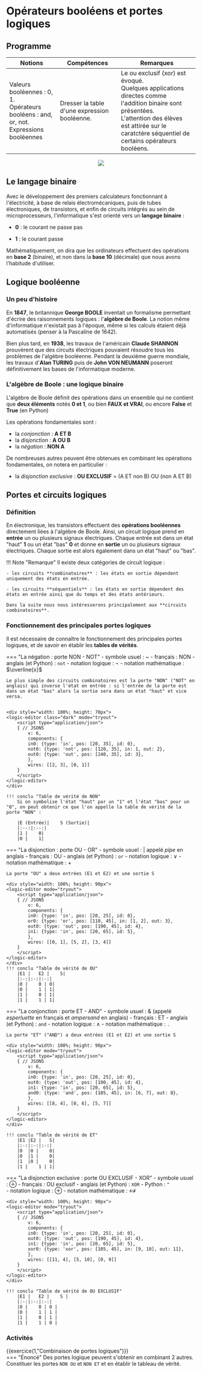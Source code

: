 # Opérateurs booléens et portes logiques

## Programme 

|Notions|Compétences|Remarques|
|--|--|--|
|Valeurs booléennes : 0, 1.<br> Opérateurs booléens : and, or, not.<br>Expressions booléennes| Dresser la table d'une expression booléenne.|Le ou exclusif (xor) est évoqué.<br>Quelques applications directes comme l'addition binaire sont présentées.<br>L'attention des élèves est attirée sur le caratctère séquentiel de certains opérateurs booléens. |

<center>
<img src="/assets/images/watergates.gif" speed="1" play></img>
</center>


## Le langage binaire

Avec le développement des premiers calculateurs fonctionnant à l'électricité, à base de relais électromécaniques, puis de tubes électroniques, de transistors, et enfin de circuits intégrés au sein de microprocesseurs, l'informatique s'est orienté vers un **langage binaire** : 

- **0** : le courant ne passe pas

- **1** : le courant passe

Mathématiquement, on dira que les ordinateurs effectuent des opérations en **base 2** (binaire), et non dans la **base 10** (décimale) que nous avons l'habitude d'utiliser.

## Logique booléenne

### Un peu d'histoire
En **1847**, le  britannique  **George BOOLE**  inventait un formalisme permettant d'écrire des raisonnements logiques : l'**algèbre de Boole**. La notion même d'informatique n'existait pas à l'époque, même si les calculs étaient déjà automatisés (penser à la Pascaline de 1642). 

Bien plus tard, en  **1938**, les travaux de l'américain **Claude  SHANNON** prouvèrent que des circuits électriques
pouvaient résoudre tous les  problèmes de l'algèbre booléenne.  Pendant la deuxième guerre mondiale, les travaux  d'**Alan TURING** puis de **John VON NEUMANN** poseront définitivement les bases de l'informatique moderne.

### L'algèbre de Boole : une logique binaire

L'algèbre de Boole définit des opérations dans un ensemble
qui ne contient que **deux éléments** notés **0 et 1**, ou bien **FAUX et VRAI**, ou encore **False** et **True** (en Python)

Les opérations fondamentales sont :

- la *conjonction* : **A ET B** 
- la *disjonction* : **A OU B** 
- la *négation* : **NON A**

De nombreuses autres peuvent être obtenues en combinant les opérations fondamentales, on notera en particulier :

- la *disjonction exclusive* : **OU EXCLUSIF** = (A ET non B) OU (non A ET B)


## Portes et circuits logiques

### Définition
En électronique, les transistors effectuent des **opérations booléennes** directement liées à l'algèbre de Boole. Ainsi, un circuit logique prend en **entrée** un ou plusieurs signaux électriques. Chaque entrée est dans un état "haut" **1** ou un état "bas" **0** et donne en **sortie** un ou plusieurs signaux électriques. Chaque sortie est alors également dans un état "haut" ou "bas". 

!!! Note "Remarque"
	Il existe deux catégories de circuit logique :

	- les circuits **combinatoires** : les états en sortie dépendent uniquement des états en entrée.

	- les circuits **séquentiels** : les états en sortie dépendent des états en entrée ainsi que du temps et des états antérieurs.

	Dans la suite nous nous intéresserons principalement aux **circuits combinatoires**.

### Fonctionnement des principales portes logiques

Il est nécessaire de connaître le fonctionnement des principales portes logiques, et de savoir en établir les **tables de vérités**.

=== "La négation : porte NON - NOT" 
	- symbole usuel : ~
	- français : NON
	- anglais (et Python) : `not`
	- notation logique :  $\neg$
	- notation mathématique :  $\overline{x}$
	
	Le plus simple des circuits combinatoires est la porte "NON" ("NOT" en anglais) qui inverse l'état en entrée : si l'entrée de la porte est dans un état "bas" alors la sortie sera dans un état "haut" et vice versa. 
 

	<div style="width: 100%; height: 70px">
	<logic-editor class="dark" mode="tryout">
		<script type="application/json">
		{ // JSON5
			v: 6,
			components: {
			in0: {type: 'in', pos: [20, 35], id: 0},
			not0: {type: 'not', pos: [120, 35], in: 1, out: 2},
			out0: {type: 'out', pos: [240, 35], id: 3},
			},
			wires: [[2, 3], [0, 1]]
		}
		</script>
	</logic-editor>
	</div>
	
	!!! conclu "Table de vérité de NON"
		Si on symbolise l'état "haut" par un "1" et l'état "bas" pour un "0", on peut obtenir ce que l'on appelle la table de vérité de la porte "NON" :

		|E (Entrée)| 	S (Sortie)|
		|:--:|:--:|
		|1 |	0|
		|0 |	1|

=== "La disjonction : porte OU - OR" 
	- symbole usuel : | appelé _pipe_ en anglais
	- français : OU
	- anglais (et Python) : `or`
	- notation logique : $\vee$
	- notation mathématique :  $+$

    La porte "OU" a deux entrées (E1 et E2) et une sortie S

	<div style="width: 100%; height: 90px">
	<logic-editor mode="tryout">
		<script type="application/json">
		{ // JSON5
			v: 6,
			components: {
			in0: {type: 'in', pos: [20, 25], id: 0},
			or0: {type: 'or', pos: [110, 45], in: [1, 2], out: 3},
			out0: {type: 'out', pos: [190, 45], id: 4},
			in1: {type: 'in', pos: [20, 65], id: 5},
			},
			wires: [[0, 1], [5, 2], [3, 4]]
		}
		</script>
	</logic-editor>
	</div>
	!!! conclu "Table de vérité de OU"
		|E1 |	E2 |	S|
		|:-:|:-:|:-:|	
		|0 |	0 |	0|
		|0 |	1 |	1|
		|1 |	0 |	1|
		|1 |	1 |	1|

=== "La conjonction : porte ET - AND" 
	- symbole usuel : & (appelé _esperluette_ en français et _ampersand_ en anglais)
	- français : ET
	- anglais (et Python) : `and`
	- notation logique : $\wedge$
	- notation mathématique :  `.` 

    La porte "ET" ("AND") a deux entrées (E1 et E2) et une sortie S

	<div style="width: 100%; height: 90px">
	<logic-editor mode="tryout">
		<script type="application/json">
		{ // JSON5
			v: 6,
			components: {
			in0: {type: 'in', pos: [20, 25], id: 0},
			out0: {type: 'out', pos: [190, 45], id: 4},
			in1: {type: 'in', pos: [20, 65], id: 5},
			and0: {type: 'and', pos: [105, 45], in: [6, 7], out: 8},
			},
			wires: [[8, 4], [0, 6], [5, 7]]
		}
		</script>
	</logic-editor>
	</div>

	!!! conclu "Table de vérité de ET"
		|E1	|E2 |	S|
		|:-:|:-:|:-:|	
		|0 	|0 |	0|
		|0 	|1 |	0|
		|1 	|0 |	0|
		|1 |	1 |	1|

=== "La disjonction exclusive : porte OU EXCLUSIF - XOR" 
    - symbole usuel : ⊕
	- français : OU exclusif
	- anglais (et Python) : `XOR`
	- Python : `^`   
	- notation logique : ⊕
	- notation mathématique :  ↮

	<div style="width: 100%; height: 90px">
	<logic-editor mode="tryout">
		<script type="application/json">
		{ // JSON5
			v: 6,
			components: {
			in0: {type: 'in', pos: [20, 25], id: 0},
			out0: {type: 'out', pos: [190, 45], id: 4},
			in1: {type: 'in', pos: [20, 65], id: 5},
			xor0: {type: 'xor', pos: [105, 45], in: [9, 10], out: 11},
			},
			wires: [[11, 4], [5, 10], [0, 9]]
		}
		</script>
	</logic-editor>
	</div>

	!!! conclu "Table de vérité de OU EXCLUSIF"
		|E1 |	E2 |	S |
		|:-:|:-:|:-:|
		|0 |	0 |	0 |
		|0 |	1 |	1 |
		|1 |	0 |	1 |
		|1 |	1 |	0 |
  
### Activités

{{exercice(1,"Combinaison de portes logiques")}}	
	=== "Énoncé"
		Des portes logique peuvent s'obtenir en combinant 2 autres.
		Constituer les portes `NON OU` et `NON ET` et en établir le tableau de vérité.
		<div style="width: 100%; height: 400px">
			<logic-editor mode="design" showonly="in out and or not xor">
				<script type="application/json">
				{ // JSON5
					v: 6
				}
				</script>
			</logic-editor>
		</div>

	=== "Réponse"

		**NON OU**

		<div style="width: 100%; height: 100px">
			<logic-editor mode="tryout">
				<script type="application/json">
					{ // JSON5
					v: 6,
					components: {
						and0: {type: 'and', pos: [135, 60], in: [0, 1], out: 2},
						in0: {type: 'in', pos: [50, 45], id: 3},
						in1: {type: 'in', pos: [50, 85], id: 4},
						not0: {type: 'not', pos: [230, 60], in: 5, out: 6},
						out0: {type: 'out', pos: [315, 60], id: 7},
					},
					wires: [[3, 0], [4, 1], [2, 5], [6, 7]]
					}
				</script>
			</logic-editor>
		</div>

		*Table de vérité*

		|E1 |	E2 |	S |
		|:-:|:-:|:-:|
		|0 |	0 |	1 |
		|0 |	1 |	1 |
		|1 |	0 |	1 |
		|1 |	1 |	0 |

		**NON ET**

		<div style="width: 100%; height: 100px">
			<logic-editor mode="tryout">
				<script type="application/json">
					{ // JSON5
					v: 6,
					components: {
						or0: {type: 'or', pos: [135, 60], in: [0, 1], out: 2},
						in0: {type: 'in', pos: [50, 45], id: 3},
						in1: {type: 'in', pos: [50, 85], id: 4},
						not0: {type: 'not', pos: [230, 60], in: 5, out: 6},
						out0: {type: 'out', pos: [315, 60], id: 7},
					},
					wires: [[3, 0], [4, 1], [2, 5], [6, 7]]
					}
				</script>
			</logic-editor>
		</div>

		*Table de vérité*

		|E1 |	E2 |	S |
		|:-:|:-:|:-:|
		|0 |	0 |	1 |
		|0 |	1 |	0 |
		|1 |	0 |	0 |
		|1 |	1 |	0 |

{{exercice(titre="Table de vérité d'un additionneur")}}
	En combinant les portes logiques, on obtient des circuits plus complexes. Par exemple en combinant 2 portes "OU EXCLUSIF", 2 portes "ET" et une porte "OU" on obtient un additionneur, qui permet d'additionner 2 bits (E1 et E2) en tenant compte de la retenue entrante (C0). En sortie on obtient le résultat de l'addition (S) et la retenue sortante ("C1").

	<div style="width: 100%; height: 300px">
		<logic-editor mode="tryout">
			<script type="application/json">
			{ // JSON5
				v: 6,
				components: {
				in0: {type: 'in', pos: [25, 40], id: 12},
				in1: {type: 'in', pos: [25, 145], id: 13},
				in2: {type: 'in', pos: [25, 95], id: 14},
				xor0: {type: 'xor', pos: [150, 65], in: [15, 16], out: 17},
				xor1: {type: 'xor', pos: [255, 75], in: [18, 19], out: 20},
				and0: {type: 'and', pos: [255, 130], in: [21, 22], out: 23},
				and1: {type: 'and', pos: [255, 190], in: [24, 25], out: 26},
				or0: {type: 'or', pos: [355, 160], in: [27, 28], out: 29},
				out0: {type: 'out', pos: [440, 90], id: 0},
				out1: {type: 'out', pos: [440, 160], id: 1},
				label0: {type: 'label', pos: [25, 15], text: 'E1'},
				label1: {type: 'label', pos: [25, 70], text: 'E2'},
				label2: {type: 'label', pos: [25, 170], text: 'C0'},
				label3: {type: 'label', pos: [440, 65], text: 'S1'},
				label4: {type: 'label', pos: [445, 190], text: 'C1'},
				},
				wires: [[13, 19, {via: [[170, 115]]}], [13, 21, {via: [[170, 115]]}], [17, 18], [17, 22], [14, 16, {via: [[110, 95]]}], [14, 24, {via: [[110, 95]]}], [12, 25, {via: [[80, 40, 's'], [80, 200, 's']]}], [12, 15, {via: [[80, 40]]}], [20, 0], [23, 27], [26, 28], [29, 1]]
			}
			</script>
		</logic-editor>
	</div>
	
	**Question** : Constituer la table de vérité de S1 et C1 en fonction de E1, E2 et C0.

	??? tip "Réponse"
		Table de vérité :

		|E1| 	E2| 	C0| 	C1| 	S1|
		|:-:|:-:|:-:|:-:|:-:|
		|0| 	0| 	0 |	0 	|0|
		|0| 	0| 	1 |	0 	|1|
		|0| 	1| 	0 |	0 	|1|
		|0| 	1| 	1 |	1 	|0|
		|1| 	0| 	0| 	0 	|1|
		|1| 	0| 	1 	|1 	|0|
		|1| 	1| 	0 |	1 	|0|
		|1| 	1| 	1| 	1 	|1|

		!!! note "Remarque" 
			En combinant plusieurs fois le type de circuit décrit ci-dessus, on obtient des additionneurs capables d'additionner des nombres sur X bits.




{{exercice(titre="Réalisation d'opération logiques sur les bits")}}	
    === "Énoncé"
        1 - Effectue à la main les opérations suivantes, en les réalisant bit à bit.
		
		**Rappel** :  `&` est le symbole de **ET**, `|` de **OU**,  `^` de **OU EXCLUSIF**.

        ```python
           1011011
        &  1010101
        ----------


           1011011
        |  1010101
        ----------


           1011011
        ^  1010101
        ----------

        ```
        2 - Vérifie tes résultats avec python.
		??? python "La logique booléenne en Python"
			=== "and, or, not"
				Les opérateurs `and`, `or` et `not` sont utilisables pour tester des **conditions**, et renvoient `False` ou `True`.
				
				```python
				>>> n = 20
				>>> (n > 1) and (n < 10)
				False
				>>> (n > 1) and (n < 30)
				True
				>>> (n > 1) or (n < 10)
				True
				>>> not(n == 5)
				True
				```
			=== "&, | et ^"
				Les opérateurs `&`, `|` et `^` sont utilisables directement avec des **nombres**, et renvoient des nombres.

				```python
				# calcul A
				>>> 12 & 7
				4
				```

				```python
				# calcul B
				>>> 12 | 7
				15
				```

				```python
				# calcul C
				>>> 12 ^ 5
				9
				```
				!!! tip "Explication"
					Pour comprendre ces résultats, il faut travailler en binaire (voir le chapitre sur l'[encodage](premiere/encodage/entier-positif/) :

					- Les nombre binaires sont précédés de `0b`.
					- La fonction `bin(n)` convertit un nombre entier en binaire.
					
					Voici les mêmes calculs, qui peuvent mieux s'analyser en prenant les bits un à un :

					```python
					# calcul A
					>>> bin(0b1100 & 0b111)
						'0b100'
					```

					```python
					# calcul B
					>>> bin(0b1100 | 0b111)
					'0b1111'
					```

					```python
					# calcul C
					>>> bin(0b1100 ^ 0b111)
					'0b1011'

					```
	   	{{terminal()}}

    === "Réponse"
        ```python
         1011011
        &1010101
        ----------
         1010001

         1011011
        |1010101
        ----------
         1011111

         1011011
        ^1010101
        ----------
         0001110
        ```



!!! conclu "Conclusion : Du transistor aux circuits logiques complexes"
	A la base de l'informatique nous avons le transistor, composant muni de 2 entrées et une sortie. Une combinaison de transistors (sous forme de circuit intégré) permet d'obtenir des circuits logiques, la combinaison de circuits logiques permet d'obtenir des circuits plus complexes (exemple : l'additionneur), et ainsi de suite...
